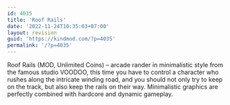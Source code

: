 ```yaml
---
id: 4035
title: 'Roof Rails'
date: '2022-11-24T10:35:03+07:00'
layout: revision
guid: 'https://kindmod.com/?p=4035'
permalink: '/?p=4035'
---
```


Roof Rails (MOD, Unlimited Coins) – arcade rander in minimalistic style from the famous studio VOODOO, this time you have to control a character who rushes along the intricate winding road, and you should not only try to keep on the track, but also keep the rails on their way. Minimalistic graphics are perfectly combined with hardcore and dynamic gameplay.